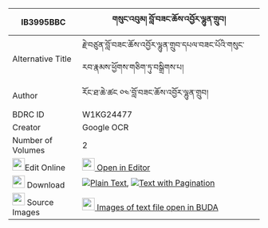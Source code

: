 |IB3995BBC|གསུང་འབུམ། བློ་བཟང་ཆོས་འབྱོར་ལྷུན་གྲུབ། 
| --- | --- 
|Alternative Title |རྗེ་བཙུན་བློ་བཟང་ཆོས་འབྱོར་ལྷུན་གྲུབ་དཔལ་བཟང་པོའི་གསུང་རབ་རྣམས་ཕྱོགས་གཅིག་ཏུ་བསྒྲིགས་པ།
|Author| རོང་ཐ་ཆེ་ཚང ༠༤་བློ་བཟང་ཆོས་འབྱོར་ལྷུན་གྲུབ།
|BDRC ID | W1KG24477
|Creator | Google OCR
|Number of Volumes| 2
|<img width="25" src="https://img.icons8.com/color/25/000000/edit-property.png">Edit Online| [<img width="25" src="https://avatars.githubusercontent.com/u/45091458?s=200&v=4"> Open in Editor](http://editor.openpecha.org/IB3995BBC)
|<img width="25" src="https://img.icons8.com/fluent/48/000000/download-2.png"/>  Download | [![](https://img.icons8.com/color/20/000000/txt.png)Plain Text](https://github.com/Openpecha/IB3995BBC/releases/download/v1/sungbum_lozang_chojor_lhundrub_plain_IB3995BBC.zip), [![](https://img.icons8.com/color/20/000000/txt.png)Text with Pagination](https://github.com/Openpecha/IB3995BBC/releases/download/v1/sungbum_lozang_chojor_lhundrub_pages_IB3995BBC.zip)
|<img width="25" src="https://img.icons8.com/plasticine/100/000000/pictures-folder.png"/>  Source Images | [<img width="25" src="https://library.bdrc.io/icons/BUDA-small.svg"> Images of text file open in BUDA](https://library.bdrc.io/show/bdr:W1KG24477)